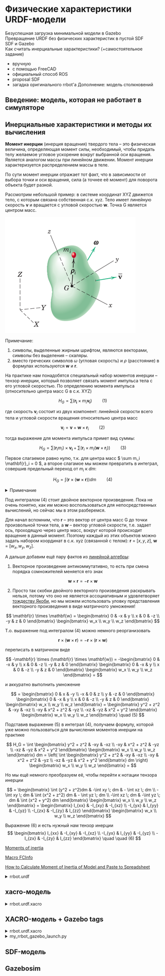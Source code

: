 # Физические характеристики URDF-модели

Безуспешная загрузка минимальной модели в Gazebo  
Превращение URDF без физических характеристик в пустой SDF  
SDF и Gazebo  
Как считать инерциальные характеристики? (+самостоятельное задание)
* вручную
* с помощью FreeCAD
* официальный способ ROS
* proposal SDF
* загадка оригинального rrbot'a
Дополнение: модель столкновений

## Введение: модель, которая не работает в симуляторе

## Инерциальные характеристики и методы их вычисления

**Момент инерции** (инерция вращения) твердого тела &ndash; это физическая величина, определяющая момент силы, необходимый, чтобы придать телу желаемое угловое ускорение вокруг выбранной оси вращения. Является аналогом массы при линейном движении. Момент инерции характеризуется распределением массы в теле.

По сути момент инерции отражает тот факт, что в зависимости от выбора точки и оси вращения, сила (а точнее её момент) для поворота объекта будет разной. 

Рассмотрим небольшой пример: в системе координат XYZ движется тело, с которым связана собственная с.к. xyz. Тело имеет линейную скорость **v** и вращается с угловой скоростью **w**. Точка G является центром масс. 

![moment of inertia](images/moment_scheme.png)

Примечание: 
1) символы, выделенные жирным шрифтом, являются векторами, символы без выделения &ndash; скаляры.
2) вместо греческих символов $\omega$ (угловая скорость) и $\rho$ (расстояние) в формулах используются **w** и **r**.

На практике нам понадобятся специальный набор моментов инерции &ndash; тензор инерции, который позволяет связать момент импульса тела с его угловой скоростью.
По определению момента импульса (относительно центра масс G в с.к. XYZ)

$$H_G = \sum \left( \mathbf{r_i} \times m_i \mathbf{v_i} \right) \quad \quad (1) $$ 

где скорость $\mathbf{v}_i$ состоит из двух компонент: линейной скорости всего тела и угловой скорости вращения относительно центра масс

$$ \mathbf{v}_i = \mathbf{v} + \mathbf{w} \times \mathbf{r}_i \quad \quad (2) $$

тогда выражение для момента импульса примет вид суммы:

$$ H_G = \sum (\mathbf{r}_i m_i) \times \mathbf{v_i} + \sum ( \mathbf{r}_i \times m_i (\mathbf{w} \times \mathbf{r}_i )) \quad \quad (3)$$

Первое слагаемое равно нулю, т.к. для центра масс $ \sum m_i \mathbf{r}_i = 0 $, а второе слагамое мы можем превратить в интеграл, совершив предельный переход от $m_i$ к $dm$:

$$ H_G = \int (\mathbf{r} \times (\mathbf{w} \times \mathbf{r}))dm  \quad \quad (4) $$

<details><summary>Примечание</summary>
<p>

Такое же выражение получится, если вращение будет происходить не относительно движущегося центра масс, а относительно любой неподвижно зафиксированной точки тела О.

</p>
</details>

Под интегралом (4) стоит двойное векторное произведение. Пока не очень понятно, как им можно воспользоваться для непосредственных вычислений, но сейчас мы в этом разберемся.

Для начал вспомним, что **r** &ndash;  это вектор от центра масс G до точки произвольной точки тела, а **w** &ndash; вектор угловой скорости, т.е. задает ось, проходящую через центр масс, вокруг которой происходит вращение в данный момент. Поэтому каждый из этих объектов можно задать набором координат в с.к. xyz (связанной с телом): **r** = $[x,y,z]$, **w** = $[w_x, w_y, w_z]$. 

А дальше добавим ещё пару фактов из [линейной алгебры](https://en.wikipedia.org/wiki/Cross_product): 
1. Векторное произведение антикоммутативно, то есть при смена порядка сомножителей меняется его знак

$$ \mathbf{w} \times \mathbf{r} = - \mathbf{r} \times \mathbf{w} $$

2. Просто так скобки двойного векторного произведения раскрывать нельзя, потому что оно не является ассоциативным и удовлетворяет [тождеству Якоби](https://en.wikipedia.org/wiki/Jacobi_identity), но мы можем использовать уловку представления векторного произведения в виде матричного умножения!

$$
\mathbf{r} \times \mathbf{w} = 
\begin{bmatrix}
  0 & -x & y \\
  x & 0 & -z \\
  -y & z & 0
\end{bmatrix}
\begin{bmatrix}
  w_x \\
  w_y \\
  w_z
\end{bmatrix}
$$

Т.о. выражение под интегралом (4) можно немного реорганизовать

$$ \mathbf{r} \times (\mathbf{w} \times \mathbf{r}) = -  \mathbf{r} \times ( \mathbf{r} \times \mathbf{w}) $$

переписать в матричном виде

$$
-\mathbf{r} \times (\mathbf{r} \times \mathbf{w}) = 
-\begin{bmatrix}
  0 & -x & y \\
  x & 0 & -z \\
  -y & z & 0
\end{bmatrix}
\begin{bmatrix}
  0 & -x & y \\
  x & 0 & -z \\
  -y & z & 0
\end{bmatrix}
\begin{bmatrix}
  w_x \\
  w_y \\
  w_z
\end{bmatrix} = 
$$

и аккуратно выполнить умножение
 
$$
= \begin{bmatrix}
  0 & x & -y \\
  -x & 0 & z \\
  y & -z & 0
\end{bmatrix}
\begin{bmatrix}
  0 & -x & y \\
  x & 0 & -z \\
  -y & z & 0
\end{bmatrix}
\begin{bmatrix}
  w_x \\
  w_y \\
  w_z
\end{bmatrix} = 
\begin{bmatrix}
  y^2 + z^2 & -xy & -xz \\
  -xy & x^2 + z^2 & -yz \\
  -xz & -yz & x^2 + y^2
\end{bmatrix}
\begin{bmatrix}
  w_x \\
  w_y \\
  w_z
\end{bmatrix} \quad (5)
$$

Подставив выражение (5) в интеграл (4), получаем формулу, которой уже можно пользоваться для вычисления моментов инерции на практике

$$ H_G =  \int \begin{bmatrix}
  y^2 + z^2 & -xy & -xz \\
  -xy & x^2 + z^2 & -yz \\
  -xz & -yz & x^2 + y^2
\end{bmatrix}
\begin{bmatrix}
  w_x \\
  w_y \\
  w_z
\end{bmatrix} dm = 
 \left(  \int \begin{bmatrix}
  y^2 + z^2 & -xy & -xz \\
  -xy & x^2 + z^2 & -yz \\
  -xz & -yz & x^2 + y^2
\end{bmatrix} dm \right)
\begin{bmatrix}
  w_x \\
  w_y \\
  w_z
\end{bmatrix} = 
$$

Но мы ещё немного преобразуем её, чтобы перейти к нотации тензора инерции

$$ = 
\begin{bmatrix}
  \int (y^2 + z^2)dm  & -\int xy \; dm & - \int xz \; dm \\
  -\int xy \; dm &  \int (x^2 + z^2) dm & - \int yz \; dm \\
  -\int xz \; dm & -\int yz \; dm & \int (x^2 + y^2) dm
\end{bmatrix} 
\begin{bmatrix}
  w_x \\
  w_y \\
  w_z
\end{bmatrix} = 
\begin{bmatrix}
  I_{xx} & -I_{xy} & -I_{xz} \\
  -I_{yx} & I_{yy} & -I_{yz} \\
  -I_{zx} & -I_{zy} & I_{zz}
\end{bmatrix}
\begin{bmatrix}
  w_x \\
  w_y \\
  w_z
\end{bmatrix}
$$

Выражение (6) и есть нужный нам тензор инерции
$$
\begin{bmatrix}
  I_{xx} & -I_{xy} & -I_{xz} \\
  -I_{yx} & I_{yy} & -I_{yz} \\
  -I_{zx} & -I_{zy} & I_{zz}
\end{bmatrix} \quad \quad (6)
$$



[Moments of inertia](https://dynref.engr.illinois.edu/rem.html)

[Macro FCInfo](https://wiki.freecad.org/Macro_FCInfo)

[How to Calculate Moment of Inertia of Model and Paste to Spreadsheet](https://www.youtube.com/watch?v=h6S0lKXxD3s)









<details><summary>rrbot.urdf </summary>
<p>

```xml
<?xml version="1.0" ?>

<robot name="single_rrbot" xmlns:xacro="http://www.ros.org/wiki/xacro">
  <!-- Import your models -->
  <material name="RRBOT/black">
    <color rgba="0.0 0.0 0.0 1.0"/>
  </material>
  <material name="RRBOT/blue">
    <color rgba="0.0 0.0 0.8 1.0"/>
  </material>
  <material name="RRBOT/green">
    <color rgba="0.0 0.8 0.0 1.0"/>
  </material>
  <material name="RRBOT/grey">
    <color rgba="0.2 0.2 0.2 1.0"/>
  </material>
  <material name="RRBOT/orange">
    <color rgba="1.0 0.423529411765 0.0392156862745 1.0"/>
  </material>
  <material name="RRBOT/brown">
    <color rgba="0.870588235294 0.811764705882 0.764705882353 1.0"/>
  </material>
  <material name="RRBOT/red">
    <color rgba="0.8 0.0 0.0 1.0"/>
  </material>
  <material name="RRBOT/white">
    <color rgba="1.0 1.0 1.0 1.0"/>
  </material>

  <!-- Build your comprehensive robot -->
  <link name="world"/>
  <gazebo reference="world">
    <static>true</static>
  </gazebo>

  <joint name="single_rrbot_fixed" type="fixed">
    <origin rpy="0 0 0" xyz="0 0 0"/>
    <parent link="world"/>
    <child link="single_rrbot_link1"/>
  </joint>

  <link name="single_rrbot_link1">
    <collision>
      <origin rpy="0 0 0" xyz="0 0 1.0"/>
      <geometry>
        <box size="0.1 0.1 2"/>
      </geometry>
    </collision>
    <visual>
      <origin rpy="0 0 0" xyz="0 0 1.0"/>
      <geometry>
        <box size="0.1 0.1 2"/>
      </geometry>
      <material name="RRBOT/orange"/>
    </visual>
    <inertial>
      <origin rpy="0 0 0" xyz="0 0 1.0"/>
      <mass value="1"/>
      <inertia ixx="1.0" ixy="0.0" ixz="0.0" iyy="1.0" iyz="0.0" izz="1.0"/>
    </inertial>
  </link>

  <joint name="single_rrbot_joint1" type="continuous">
    <parent link="single_rrbot_link1"/>
    <child link="single_rrbot_link2"/>
    <origin rpy="0 0 0" xyz="0 0.1 1.95"/>
    <axis xyz="0 1 0"/>
    <dynamics damping="0.7"/>
  </joint>

  <link name="single_rrbot_link2">
    <collision>
      <origin rpy="0 0 0" xyz="0 0 0.45"/>
      <geometry>
        <box size="0.1 0.1 1"/>
      </geometry>
    </collision>
    <visual>
      <origin rpy="0 0 0" xyz="0 0 0.45"/>
      <geometry>
        <box size="0.1 0.1 1"/>
      </geometry>
      <material name="RRBOT/black"/>
    </visual>
    <inertial>
      <origin rpy="0 0 0" xyz="0 0 0.45"/>
      <mass value="1"/>
      <inertia ixx="1.0" ixy="0.0" ixz="0.0" iyy="1.0" iyz="0.0" izz="1.0"/>
    </inertial>
  </link>

  <joint name="single_rrbot_joint2" type="continuous">
    <parent link="single_rrbot_link2"/>
    <child link="single_rrbot_link3"/>
    <origin rpy="0 0 0" xyz="0 0.1 0.9"/>
    <axis xyz="0 1 0"/>
    <dynamics damping="0.7"/>
  </joint>

  <link name="single_rrbot_link3">
    <collision>
      <origin rpy="0 0 0" xyz="0 0 0.45"/>
      <geometry>
        <box size="0.1 0.1 1"/>
      </geometry>
    </collision>
    <visual>
      <origin rpy="0 0 0" xyz="0 0 0.45"/>
      <geometry>
        <box size="0.1 0.1 1"/>
      </geometry>
      <material name="RRBOT/orange"/>
    </visual>
    <inertial>
      <origin rpy="0 0 0" xyz="0 0 0.45"/>
      <mass value="1"/>
      <inertia ixx="1.0" ixy="0.0" ixz="0.0" iyy="1.0" iyz="0.0" izz="1.0"/>
    </inertial>
  </link>

  <joint name="single_rrbot_hokuyo_joint" type="fixed">
    <axis xyz="0 1 0"/>
    <origin rpy="0 0 0" xyz="0 0 0.975"/>
    <parent link="single_rrbot_link3"/>
    <child link="single_rrbot_hokuyo_link"/>
  </joint>

  <link name="single_rrbot_hokuyo_link">
    <collision>
      <origin rpy="0 0 0" xyz="0 0 0"/>
      <geometry>
        <box size="0.1 0.1 0.1"/>
      </geometry>
    </collision>
    <visual>
      <origin rpy="0 0 0" xyz="0 0 0"/>
      <geometry>
        <mesh filename="package://rrbot_description/model/meshes/hokuyo.dae"/>
      </geometry>
    </visual>
    <inertial>
      <mass value="1e-5"/>
      <origin rpy="0 0 0" xyz="0 0 0"/>
      <inertia ixx="1e-6" ixy="0" ixz="0" iyy="1e-6" iyz="0" izz="1e-6"/>
    </inertial>
  </link>

  <joint name="single_rrbot_camera_joint" type="fixed">
    <axis xyz="0 1 0"/>
    <origin rpy="0 0 0" xyz="0.05 0 0.9"/>
    <parent link="single_rrbot_link3"/>
    <child link="single_rrbot_camera_link"/>
  </joint>
  
  <link name="single_rrbot_camera_link">
    <collision>
      <origin rpy="0 0 0" xyz="0 0 0"/>
      <geometry>
        <box size="0.05 0.05 0.05"/>
      </geometry>
    </collision>
    <visual>
      <origin rpy="0 0 0" xyz="0 0 0"/>
      <geometry>
        <box size="0.05 0.05 0.05"/>
      </geometry>
      <material name="RRBOT/red"/>
    </visual>
    <inertial>
      <mass value="1e-5"/>
      <origin rpy="0 0 0" xyz="0 0 0"/>
      <inertia ixx="1e-6" ixy="0" ixz="0" iyy="1e-6" iyz="0" izz="1e-6"/>
    </inertial>
  </link>  
</robot>
```

</p>
</details>

## xacro-модель

<details><summary>rrbot.urdf.xacro</summary>
<p>

```xml
<?xml version="1.0"?>
<!-- Revolute-Revolute Manipulator -->
<robot name="rrbot" xmlns:xacro="http://www.ros.org/wiki/xacro">
  <material name="black">
    <color rgba="0.0 0.0 0.0 1.0"/>
  </material>
  <material name="blue">
    <color rgba="0.0 0.0 0.8 1.0"/>
  </material>
  <material name="green">
    <color rgba="0.0 0.8 0.0 1.0"/>
  </material>
  <material name="grey">
    <color rgba="0.2 0.2 0.2 1.0"/>
  </material>
  <material name="orange">
    <color rgba="1.0 0.423529411765 0.0392156862745 1.0"/>
  </material>
  <material name="brown">
    <color rgba="0.870588235294 0.811764705882 0.764705882353 1.0"/>
  </material>
  <material name="red">
    <color rgba="0.8 0.0 0.0 1.0"/>
  </material>
  <material name="white">
    <color rgba="1.0 1.0 1.0 1.0"/>
  </material>

  <!-- Constants for robot dimensions -->
  <xacro:property name="PI" value="3.1415926535897931"/>
  <xacro:property name="mass" value="1" /> <!-- arbitrary value for mass -->
  <xacro:property name="width" value="0.1" /> <!-- Square dimensions (widthxwidth) of beams -->
  <xacro:property name="height1" value="2" /> <!-- Link 1 -->
  <xacro:property name="height2" value="1" /> <!-- Link 2 -->
  <xacro:property name="height3" value="1" /> <!-- Link 3 -->
  <xacro:property name="camera_link" value="0.05" /> <!-- Size of square 'camera' box -->
  <xacro:property name="axel_offset" value="0.05" /> <!-- Space btw top of beam and the each joint -->

 <!-- Used for fixing robot to Gazebo 'base_link' -->
  <link name="world"/>

  <joint name="fixed" type="fixed">
    <parent link="world"/>
    <child link="link1"/>
  </joint>

  <!-- Base Link -->
  <link name="link1">
    <collision>
      <origin xyz="0 0 ${height1/2}" rpy="0 0 0"/>
      <geometry>
	<box size="${width} ${width} ${height1}"/>
      </geometry>
    </collision>

    <visual>
      <origin xyz="0 0 ${height1/2}" rpy="0 0 0"/>
      <geometry>
	<box size="${width} ${width} ${height1}"/>
      </geometry>
      <material name="orange"/>
    </visual>

    <inertial>
      <origin xyz="0 0 ${height1/2}" rpy="0 0 0"/>
      <mass value="${mass}"/>
      <inertia
	  ixx="${mass / 12.0 * (width*width + height1*height1)}" ixy="0.0" ixz="0.0"
	  iyy="${mass / 12.0 * (height1*height1 + width*width)}" iyz="0.0"
	  izz="${mass / 12.0 * (width*width + width*width)}"/>
    </inertial>
  </link>

  <joint name="joint1" type="continuous">
    <parent link="link1"/>
    <child link="link2"/>
    <origin xyz="0 ${width} ${height1 - axel_offset}" rpy="0 0 0"/>
    <axis xyz="0 1 0"/>
    <dynamics damping="0.7"/>
  </joint>

  <!-- Middle Link -->
  <link name="link2">
    <collision>
      <origin xyz="0 0 ${height2/2 - axel_offset}" rpy="0 0 0"/>
      <geometry>
	<box size="${width} ${width} ${height2}"/>
      </geometry>
    </collision>

    <visual>
      <origin xyz="0 0 ${height2/2 - axel_offset}" rpy="0 0 0"/>
      <geometry>
	<box size="${width} ${width} ${height2}"/>
      </geometry>
      <material name="black"/>
    </visual>

    <inertial>
      <origin xyz="0 0 ${height2/2 - axel_offset}" rpy="0 0 0"/>
      <mass value="${mass}"/>
      <inertia
	  ixx="${mass / 12.0 * (width*width + height2*height2)}" ixy="0.0" ixz="0.0"
	  iyy="${mass / 12.0 * (height2*height2 + width*width)}" iyz="0.0"
	  izz="${mass / 12.0 * (width*width + width*width)}"/>
    </inertial>
  </link>

  <joint name="joint2" type="continuous">
    <parent link="link2"/>
    <child link="link3"/>
    <origin xyz="0 ${width} ${height2 - axel_offset*2}" rpy="0 0 0"/>
    <axis xyz="0 1 0"/>
    <dynamics damping="0.7"/>
  </joint>

  <!-- Top Link -->
  <link name="link3">
    <collision>
      <origin xyz="0 0 ${height3/2 - axel_offset}" rpy="0 0 0"/>
      <geometry>
	<box size="${width} ${width} ${height3}"/>
      </geometry>
    </collision>

    <visual>
      <origin xyz="0 0 ${height3/2 - axel_offset}" rpy="0 0 0"/>
      <geometry>
	<box size="${width} ${width} ${height3}"/>
      </geometry>
      <material name="orange"/>
    </visual>

    <inertial>
      <origin xyz="0 0 ${height3/2 - axel_offset}" rpy="0 0 0"/>
      <mass value="${mass}"/>
      <inertia
	  ixx="${mass / 12.0 * (width*width + height3*height3)}" ixy="0.0" ixz="0.0"
	  iyy="${mass / 12.0 * (height3*height3 + width*width)}" iyz="0.0"
	  izz="${mass / 12.0 * (width*width + width*width)}"/>
    </inertial>
  </link>
</robot>

```
</p>
</details>



## XACRO-модель + Gazebo tags
<details><summary>rrbot.urdf.xacro</summary>
<p>

```xml
<?xml version="1.0"?>
<!-- Revolute-Revolute Manipulator -->
<robot name="rrbot" xmlns:xacro="http://www.ros.org/wiki/xacro">
  <material name="black">
    <color rgba="0.0 0.0 0.0 1.0"/>
  </material>
  <material name="blue">
    <color rgba="0.0 0.0 0.8 1.0"/>
  </material>
  <material name="green">
    <color rgba="0.0 0.8 0.0 1.0"/>
  </material>
  <material name="grey">
    <color rgba="0.2 0.2 0.2 1.0"/>
  </material>
  <material name="orange">
    <color rgba="1.0 0.423529411765 0.0392156862745 1.0"/>
  </material>
  <material name="brown">
    <color rgba="0.870588235294 0.811764705882 0.764705882353 1.0"/>
  </material>
  <material name="red">
    <color rgba="0.8 0.0 0.0 1.0"/>
  </material>
  <material name="white">
    <color rgba="1.0 1.0 1.0 1.0"/>
  </material>
  
 
  <!-- Link1 -->
  <gazebo reference="link1">
    <material>Gazebo/Orange</material>
  </gazebo>

  <!-- Link2 -->
  <gazebo reference="link2">
    <mu1>0.2</mu1>
    <mu2>0.2</mu2>
    <material>Gazebo/Black</material>
  </gazebo>

  <!-- Link3 -->
  <gazebo reference="link3">
    <mu1>0.2</mu1>
    <mu2>0.2</mu2>
    <material>Gazebo/Orange</material>
  </gazebo>
  
  <gazebo>
    <plugin name="joint_states"
            filename="libgazebo_ros_joint_state_publisher.so">     
      <joint_name>joint1</joint_name>
      <joint_name>joint2</joint_name>

      <updateRate>20</updateRate>
      <alwaysOn>true</alwaysOn>
    </plugin>
  </gazebo>


<gazebo>
    <plugin name="gazebo_ros_joint_pose_trajectory"
        filename="libgazebo_ros_joint_pose_trajectory.so">
        <update_rate>20</update_rate>
    </plugin>
</gazebo>

  <!-- Constants for robot dimensions -->
  <xacro:property name="PI" value="3.1415926535897931"/>
  <xacro:property name="mass" value="1" /> <!-- arbitrary value for mass -->
  <xacro:property name="width" value="0.1" /> <!-- Square dimensions (widthxwidth) of beams -->
  <xacro:property name="height1" value="2" /> <!-- Link 1 -->
  <xacro:property name="height2" value="1" /> <!-- Link 2 -->
  <xacro:property name="height3" value="1" /> <!-- Link 3 -->
  <xacro:property name="camera_link" value="0.05" /> <!-- Size of square 'camera' box -->
  <xacro:property name="axel_offset" value="0.05" /> <!-- Space btw top of beam and the each joint -->

 <!-- Used for fixing robot to Gazebo 'base_link' -->
  <link name="world"/>

  <joint name="fixed" type="fixed">
    <parent link="world"/>
    <child link="link1"/>
  </joint>

  <!-- Base Link -->
  <link name="link1">
    <collision>
      <origin xyz="0 0 ${height1/2}" rpy="0 0 0"/>
      <geometry>
	<box size="${width} ${width} ${height1}"/>
      </geometry>
    </collision>

    <visual>
      <origin xyz="0 0 ${height1/2}" rpy="0 0 0"/>
      <geometry>
	<box size="${width} ${width} ${height1}"/>
      </geometry>
      <material name="orange"/>
    </visual>

    <inertial>
      <origin xyz="0 0 ${height1/2}" rpy="0 0 0"/>
      <mass value="${mass}"/>
      <inertia
	  ixx="${mass / 12.0 * (width*width + height1*height1)}" ixy="0.0" ixz="0.0"
	  iyy="${mass / 12.0 * (height1*height1 + width*width)}" iyz="0.0"
	  izz="${mass / 12.0 * (width*width + width*width)}"/>
    </inertial>
  </link>

  <joint name="joint1" type="continuous">
    <parent link="link1"/>
    <child link="link2"/>
    <origin xyz="0 ${width} ${height1 - axel_offset}" rpy="0 0 0"/>
    <axis xyz="0 1 0"/>
    <dynamics damping="0.7"/>
  </joint>

  <!-- Middle Link -->
  <link name="link2">
    <collision>
      <origin xyz="0 0 ${height2/2 - axel_offset}" rpy="0 0 0"/>
      <geometry>
	<box size="${width} ${width} ${height2}"/>
      </geometry>
    </collision>

    <visual>
      <origin xyz="0 0 ${height2/2 - axel_offset}" rpy="0 0 0"/>
      <geometry>
	<box size="${width} ${width} ${height2}"/>
      </geometry>
      <material name="black"/>
    </visual>

    <inertial>
      <origin xyz="0 0 ${height2/2 - axel_offset}" rpy="0 0 0"/>
      <mass value="${mass}"/>
      <inertia
	  ixx="${mass / 12.0 * (width*width + height2*height2)}" ixy="0.0" ixz="0.0"
	  iyy="${mass / 12.0 * (height2*height2 + width*width)}" iyz="0.0"
	  izz="${mass / 12.0 * (width*width + width*width)}"/>
    </inertial>
  </link>

  <joint name="joint2" type="continuous">
    <parent link="link2"/>
    <child link="link3"/>
    <origin xyz="0 ${width} ${height2 - axel_offset*2}" rpy="0 0 0"/>
    <axis xyz="0 1 0"/>
    <dynamics damping="0.7"/>
  </joint>

  <!-- Top Link -->
  <link name="link3">
    <collision>
      <origin xyz="0 0 ${height3/2 - axel_offset}" rpy="0 0 0"/>
      <geometry>
	<box size="${width} ${width} ${height3}"/>
      </geometry>
    </collision>

    <visual>
      <origin xyz="0 0 ${height3/2 - axel_offset}" rpy="0 0 0"/>
      <geometry>
	<box size="${width} ${width} ${height3}"/>
      </geometry>
      <material name="orange"/>
    </visual>

    <inertial>
      <origin xyz="0 0 ${height3/2 - axel_offset}" rpy="0 0 0"/>
      <mass value="${mass}"/>
      <inertia
	  ixx="${mass / 12.0 * (width*width + height3*height3)}" ixy="0.0" ixz="0.0"
	  iyy="${mass / 12.0 * (height3*height3 + width*width)}" iyz="0.0"
	  izz="${mass / 12.0 * (width*width + width*width)}"/>
    </inertial>
  </link>
</robot>

```
</p>
</details>



<details><summary>my_rrbot_gazebo_launch.py</summary>
<p>

```python

import os


from launch import LaunchDescription
from launch.actions import DeclareLaunchArgument, IncludeLaunchDescription
from launch.substitutions import Command
from launch.substitutions import LaunchConfiguration, PathJoinSubstitution

from launch_ros.actions import Node
from launch_ros.parameter_descriptions import ParameterValue
from launch_ros.substitutions import FindPackageShare

def generate_launch_description():

    ld = LaunchDescription()

    pkg_gazebo_ros = FindPackageShare('gazebo_ros')
    
    #world = LaunchConfiguration('world')
    #ld.add_action(DeclareLaunchArgument('world',
    #   default_value=world_path,
    #   description='SDF world file'))
       
    #world_path = PathJoinSubstitution([pkg_gazebo_ros, 'worlds', world])
       
       
    gazebo = IncludeLaunchDescription(
        PathJoinSubstitution(
            [pkg_gazebo_ros, 'launch', 'gazebo.launch.py']), 
            #launch_arguments={ 'world': world }.items()
    )
    
    ld.add_action(gazebo)



    model = LaunchConfiguration('model')
    package_dir = FindPackageShare('my_rrbot')
    
    
    ld.add_action(DeclareLaunchArgument('model',
                                        description='URDF model to load'))
    
    urdf_path = PathJoinSubstitution([package_dir, 'urdf', model])
    robot_description_content = ParameterValue(Command(['xacro ', urdf_path]), value_type=str)
    robot_state_publisher_node = Node(
       package='robot_state_publisher',
       executable='robot_state_publisher',
       parameters=[{'use_sim_time': True,
                    'robot_description': robot_description_content,
       }])
    ld.add_action(robot_state_publisher_node)

    rviz_config = 'config.rviz'
    rviz_config_path = PathJoinSubstitution([package_dir, 'rviz', rviz_config])
    rviz_node = Node(
        package='rviz2',
        executable='rviz2',
        output='log',
        parameters=[{'use_sim_time': True}],
        arguments=['-d', rviz_config_path]        
    )
    
    ld.add_action(rviz_node) 
    
    
    # Position and orientation
    # [X, Y, Z]
    position = [0.0, 0.0, 0.0]
    # [Roll, Pitch, Yaw]
    orientation = [0.0, 0.0, 0.0]
    
    entity_name = "my_rrbot"
    
    spawn_robot = Node(
        package='gazebo_ros',
        executable='spawn_entity.py',
        name='spawn_entity',
        output='screen',
        arguments=['-entity',
                   entity_name,
                   '-x', str(position[0]), '-y', str(position[1]
                                                     ), '-z', str(position[2]),
                   '-R', str(orientation[0]), '-P', str(orientation[1]
                                                        ), '-Y', str(orientation[2]),
                   '-topic', '/robot_description'
                   ]
    )
    
    ld.add_action(spawn_robot)
     
    
    
    return ld
```

</p>
</details>

## SDF-модель


## Gazebosim 